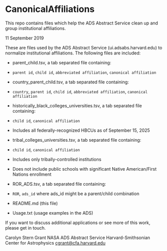 # CanonicalAffiliations
This repo contains files which help the ADS Abstract Service clean up and group institutional affiliations.

11 September 2019

These are files used by the ADS Abstract Service (ui.adsabs.harvard.edu)
to normalize institutional affiliations.  The following files are included:

- parent_child.tsv, a tab separated file containing:
 - `parent id`, `child id`, `abbreviated affiliation`, `canonical affiliation`

- country_parent_child.tsv, a tab separated file containing:
 - `country`, `parent id`, `child id`, `abbreviated affiliation`, `canonical affiliation`

- historically_black_colleges_universities.tsv, a tab separated file containing:
 - `child id`, `canonical affiliation`
 - Includes all federally-recognized HBCUs as of September 15, 2025

- tribal_colleges_universities.tsv, a tab separated file containing:
 - `child id`, `canonical affiliation`
 - Includes only tribally-controlled institutions
 - Does not include public schools with significant Native American/First Nations enrollment

- ROR_ADS.tsv, a tab separated file containing:
 - `ROR`, `ads_id` where ads_id might be a parent/child combination 

- README.md (this file) 

- Usage.txt (usage examples in the ADS)
 
If you want to discuss additional applications or see more of this work, please
get in touch.

Carolyn Stern Grant
NASA ADS Abstract Service
Harvard-Smithsonian Center for Astrophysics
cgrant@cfa.harvard.edu

